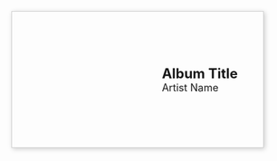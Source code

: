 <!DOCTYPE html>
<html>
  <head>
    <meta charset="utf-8">
    <title>Music Library</title>
    <style>
      .album {
        display: flex;
        flex-wrap: wrap;
        align-items: center;
        justify-content: center;
        width: 80%;
        margin: 0 auto;
        padding: 20px;
        border: 1px solid #ccc;
        box-shadow: 2px 2px 8px #ccc;
      }
      .cover {
        width: 200px;
        height: 200px;
        background-position: center;
        background-repeat: no-repeat;
        background-size: cover;
        margin-right: 20px;
      }
      .details {
        display: flex;
        flex-direction: column;
        align-items: flex-start;
      }
      h2 {
        margin: 0;
        font-size: 24px;
      }
      p {
        margin: 0;
        font-size: 18px;
      }
    </style>
  </head>
  <body>
    <div class="album">
      <div class="cover" style="background-image: url('./cover.jpg');"></div>
      <div class="details">
        <h2>Album Title</h2>
        <p>Artist Name</p>
      </div>
    </div>
  </body>
</html>
